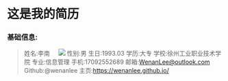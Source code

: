 # 这是我的简历
### 基础信息:
> 姓名:李南     ![](http://106.14.29.48/me_128.jpg)
性别:男
生日:1993.03
学历:大专
学校:徐州工业职业技术学院
专业:信息管理
手机:17092552689
邮箱:<WenanLee@outlook.com>
Github:@wenanlee
主页:<https://wenanlee.github.io/>
